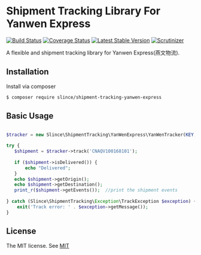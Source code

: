 # Shipment Tracking Library For Yanwen Express

[![Build Status](https://img.shields.io/travis/slince/shipment-tracking-yanwen-express/master.svg?style=flat-square)](https://travis-ci.org/slince/shipment-tracking-yanwen-express)
[![Coverage Status](https://img.shields.io/codecov/c/github/slince/shipment-tracking-yanwen-express.svg?style=flat-square)](https://codecov.io/github/slince/shipment-tracking-yanwen-express)
[![Latest Stable Version](https://img.shields.io/packagist/v/slince/shipment-tracking-yanwen-express.svg?style=flat-square&label=stable)](https://packagist.org/packages/slince/shipment-tracking-yanwen-express)
[![Scrutinizer](https://img.shields.io/scrutinizer/g/slince/shipment-tracking-yanwen-express.svg?style=flat-square)](https://scrutinizer-ci.com/g/slince/shipment-tracking-yanwen-express/?branch=master)

A flexible and shipment tracking library for Yanwen Express(燕文物流).

## Installation

Install via composer

```bash
$ composer require slince/shipment-tracking-yanwen-express
```
## Basic Usage


```php

$tracker = new Slince\ShipmentTracking\YanWenExpress\YanWenTracker(KEY, 'en');

try {
   $shipment = $tracker->track('CNAQV100168101');
   
   if ($shipment->isDelivered()) {
       echo "Delivered";
   }
   echo $shipment->getOrigin();
   echo $shipment->getDestination();
   print_r($shipment->getEvents());  //print the shipment events
   
} catch (Slince\ShipmentTracking\Exception\TrackException $exception) {
    exit('Track error: ' . $exception->getMessage());
}

```
## License
 
The MIT license. See [MIT](https://opensource.org/licenses/MIT)

